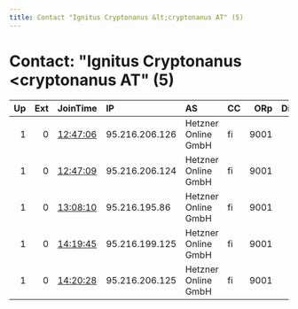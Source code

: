 ```yaml
---
title: Contact "Ignitus Cryptonanus &lt;cryptonanus AT" (5)
---
```


# Contact: "Ignitus Cryptonanus &lt;cryptonanus AT" (5)

|   Up |   Ext | JoinTime                                                                                            | IP             | AS                  | CC   |   ORp |   Dirp | OS    | Version   | Nickname    |   eFamMembers |
|-----:|------:|:----------------------------------------------------------------------------------------------------|:---------------|:--------------------|:-----|------:|-------:|:------|:----------|:------------|--------------:|
|    1 |     0 | [12:47:06](https://metrics.torproject.org/rs.html#details/36F9352A6A136718EE2EE3A59FC3EEB58519A1E5) | 95.216.206.126 | Hetzner Online GmbH | fi   |  9001 |      0 | Linux | 0.3.4.9   | cryptonanus |            14 |
|    1 |     0 | [12:47:09](https://metrics.torproject.org/rs.html#details/4EA64C75F834CD0D9E1011051422F2DCCAF3A72F) | 95.216.206.124 | Hetzner Online GmbH | fi   |  9001 |      0 | Linux | 0.3.4.9   | cryptonanus |            14 |
|    1 |     0 | [13:08:10](https://metrics.torproject.org/rs.html#details/55A41D8F40A91E90EC7CFAEA3BD749E74286618B) | 95.216.195.86  | Hetzner Online GmbH | fi   |  9001 |      0 | Linux | 0.3.4.9   | cryptonanus |            14 |
|    1 |     0 | [14:19:45](https://metrics.torproject.org/rs.html#details/F491EA83DB6C40A1175145BCDE06FC4C69E4CEE6) | 95.216.199.125 | Hetzner Online GmbH | fi   |  9001 |      0 | Linux | 0.3.4.9   | cryptonanus |            14 |
|    1 |     0 | [14:20:28](https://metrics.torproject.org/rs.html#details/18D246BECB9539DBE112DE5626353F6F024E8598) | 95.216.206.125 | Hetzner Online GmbH | fi   |  9001 |      0 | Linux | 0.3.4.9   | cryptonanus |            14 |
